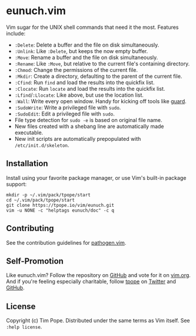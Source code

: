 # eunuch.vim

Vim sugar for the UNIX shell commands that need it the most.  Features
include:

* `:Delete`: Delete a buffer and the file on disk simultaneously.
* `:Unlink`: Like `:Delete`, but keeps the now empty buffer.
* `:Move`: Rename a buffer and the file on disk simultaneously.
* `:Rename`: Like `:Move`, but relative to the current file's containing directory.
* `:Chmod`: Change the permissions of the current file.
* `:Mkdir`: Create a directory, defaulting to the parent of the current file.
* `:Cfind`: Run `find` and load the results into the quickfix list.
* `:Clocate`: Run `locate` and load the results into the quickfix list.
* `:Lfind`/`:Llocate`: Like above, but use the location list.
* `:Wall`: Write every open window.  Handy for kicking off tools like [guard][].
* `:SudoWrite`: Write a privileged file with `sudo`.
* `:SudoEdit`: Edit a privileged file with `sudo`.
* File type detection for `sudo -e` is based on original file name.
* New files created with a shebang line are automatically made executable.
* New init scripts are automatically prepopulated with `/etc/init.d/skeleton`.

[guard]: https://github.com/guard/guard

## Installation

Install using your favorite package manager, or use Vim's built-in package
support:

    mkdir -p ~/.vim/pack/tpope/start
    cd ~/.vim/pack/tpope/start
    git clone https://tpope.io/vim/eunuch.git
    vim -u NONE -c "helptags eunuch/doc" -c q

## Contributing

See the contribution guidelines for
[pathogen.vim](https://github.com/tpope/vim-pathogen#readme).

## Self-Promotion

Like eunuch.vim? Follow the repository on
[GitHub](https://github.com/tpope/vim-eunuch) and vote for it on
[vim.org](http://www.vim.org/scripts/script.php?script_id=4300).  And if
you're feeling especially charitable, follow [tpope](http://tpo.pe/) on
[Twitter](http://twitter.com/tpope) and
[GitHub](https://github.com/tpope).

## License

Copyright (c) Tim Pope.  Distributed under the same terms as Vim itself.
See `:help license`.
